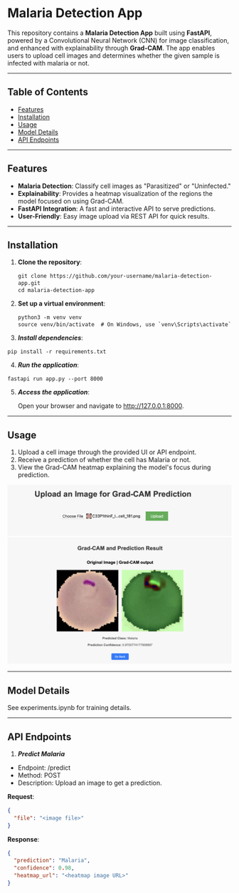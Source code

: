 # Malaria Detection App

This repository contains a **Malaria Detection App** built using **FastAPI**, powered by a Convolutional Neural Network (CNN) for image classification, and enhanced with explainability through **Grad-CAM**. The app enables users to upload cell images and determines whether the given sample is infected with malaria or not.

---

## Table of Contents

- [Features](#features)  
- [Installation](#installation)  
- [Usage](#usage)  
- [Model Details](#model-details)  
- [API Endpoints](#api-endpoints)  
 

---

## Features

- **Malaria Detection**: Classify cell images as "Parasitized" or "Uninfected."
- **Explainability**: Provides a heatmap visualization of the regions the model focused on using Grad-CAM.
- **FastAPI Integration**: A fast and interactive API to serve predictions.
- **User-Friendly**: Easy image upload via REST API for quick results.

---

## Installation

1. **Clone the repository**:
   ```
   git clone https://github.com/your-username/malaria-detection-app.git
   cd malaria-detection-app
   
2. **Set up a virtual environment**:
   ``` 
   python3 -m venv venv
   source venv/bin/activate  # On Windows, use `venv\Scripts\activate`

3. ***Install dependencies***:
  ```
  pip install -r requirements.txt
  ```
4. ***Run the application***:
  ```
  fastapi run app.py --port 8000
  ```
5. ***Access the application***:

   Open your browser and navigate to http://127.0.0.1:8000.

---

## Usage

1. Upload a cell image through the provided UI or API endpoint.
2. Receive a prediction of whether the cell has Malaria or not.
3. View the Grad-CAM heatmap explaining the model's focus during prediction.

![alt text](image-1.png)
![alt text](image.png)

---

## Model Details

See experiments.ipynb for training details.

---

## API Endpoints

1. ***Predict Malaria***
- Endpoint: /predict
- Method: POST
- Description: Upload an image to get a prediction.
  
**Request**:
```json
{
  "file": "<image file>"
}
```
**Response**:
```json
{
  "prediction": "Malaria",
  "confidence": 0.98,
  "heatmap_url": "<heatmap image URL>"
}
```
